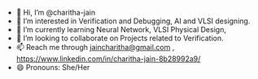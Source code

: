 <!---
charitha-jain/charitha-jain is a ✨ special ✨ repository cauzz it has things to know about meee 🫶.
--->

- 👋 Hi, I’m @charitha-jain
- 👀 I’m interested in Verification and Debugging, AI and VLSI designing.
- 🌱 I’m currently learning Neural Network, VLSI Physical Design, 
- 💞️ I’m looking to collaborate on Projects related to Verification.
- 📫 Reach me through jaincharitha@gmail.com , https://www.linkedin.com/in/charitha-jain-8b28992a9/
- 😄 Pronouns: She/Her
